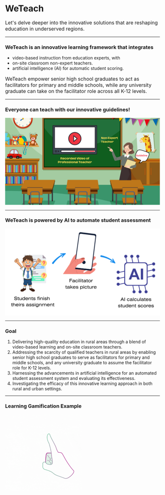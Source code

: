# WeTeach

<p style="font-size:16px">Let's delve deeper into the innovative solutions that are reshaping education in underserved regions.</p>

---

### WeTeach is an innovative learning framework that integrates 
* video-based instruction from education experts, with
* on-site classroom non-expert teachers.
* artificial intelligence (AI) for automatic student scoring.

<p style="font-size:16px">WeTeach empower senior high school graduates to act as facilitators for primary and middle schools, while any university graduate can take on the facilitator role across all K-12 levels.</p>

---
### Everyone can teach with our innovative guidelines!

<img src="images/Video of Educaio.png?raw=true"/>

---
### WeTeach is powered by AI to automate student assessment
<img src="images/AI.png?raw=true"/>

---
### Goal
1. Delivering high-quality education in rural areas through a blend of video-based learning and on-site classroom teachers.
2. Addressing the scarcity of qualified teachers in rural areas by enabling senior high school graduates to serve as facilitators for primary and middle schools, and any university graduate to assume the facilitator role for K-12 levels.
3. Harnessing the advancements in artificial intelligence for an automated student assessment system and evaluating its effectiveness.
4. Investigating the efficacy of this innovative learning approach in both rural and urban settings.

---
### Learning Gamification Example

<div class="img-one">
  <a href="https://view.genial.ly/6535ea41d9f62100119d3fd1/interactive-content-farm-quiz" target="blank">
    <img src="images/click.gif" alt="Click here for our learning module example"  width="250" />
  </a>
</div>
